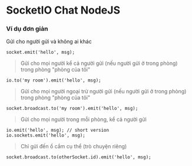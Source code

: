 # SocketIO Chat NodeJS

### Ví dụ đơn giản

Gửi cho người gửi và không ai khác

```socket.emit('hello', msg);```
> Gửi cho mọi người kể cả người gửi (nếu người gửi ở trong phòng) trong phòng "phòng của tôi"

```io.to('my room').emit('hello', msg);```
> Gửi cho mọi người ngoại trừ người gửi (nếu người gửi ở trong phòng) trong phòng "phòng của tôi"

```socket.broadcast.to('my room').emit('hello', msg);```
> Gửi cho mọi người trong mỗi phòng, kể cả người gửi

```
io.emit('hello', msg); // short version
io.sockets.emit('hello', msg);
```
> Chỉ gửi đến ổ cắm cụ thể (trò chuyện riêng)

```socket.broadcast.to(otherSocket.id).emit('hello', msg);```
